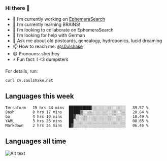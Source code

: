 ### Hi there 👋

<!--
**soulshake/soulshake** is a ✨ _special_ ✨ repository because its `README.md` (this file) appears on your GitHub profile.

Here are some ideas to get you started:

- 🔭 I’m currently working on ...
- 🌱 I’m currently learning ...
- 👯 I’m looking to collaborate on ...
- 🤔 I’m looking for help with ...
- 💬 Ask me about ...
- 📫 How to reach me: ...
- 😄 Pronouns: ...
- ⚡ Fun fact: ...
-->


- 🔭 I’m currently working on [EphemeraSearch](https://www.ephemerasearch.com/)
- 🌱 I’m currently learning BRAINS!
- 👯 I’m looking to collaborate on EphemeraSearch
- 🤔 I’m looking for help with German
- 💬 Ask me about old postcards, genealogy, hydroponics, lucid dreaming
- 📫 How to reach me: [@s0ulshake](https://twitter.com/soulshake)
- 😄 Pronouns: she/they
- ⚡ Fun fact: I <3 dumpsters

For details, run:

```
curl cv.soulshake.net
```

## Languages this week

<!--START_SECTION:waka-->
```text
Terraform   15 hrs 44 mins  ██████████░░░░░░░░░░░░░░░   39.57 % 
Bash        8 hrs 17 mins   █████▒░░░░░░░░░░░░░░░░░░░   20.84 % 
Go          4 hrs 10 mins   ██▓░░░░░░░░░░░░░░░░░░░░░░   10.49 % 
YAML        3 hrs 26 mins   ██░░░░░░░░░░░░░░░░░░░░░░░   08.65 % 
Markdown    2 hrs 34 mins   █▓░░░░░░░░░░░░░░░░░░░░░░░   06.46 % 
```
<!--END_SECTION:waka-->

## Languages all time
![Alt text](https://wakatime.com/share/@aj/6aa10b67-a5e9-4fb1-acaf-8692f4385172.svg)
